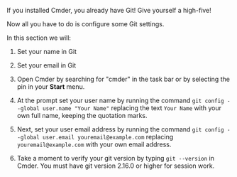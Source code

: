 
If you installed Cmder, you already have Git! Give yourself a high-five! 

Now all you have to do is configure some Git settings.

In this section we will:
1. Set your name in Git
1. Set your email in Git


1. Open Cmder by searching for "cmder" in the task bar or by selecting the pin in your **Start** menu.

1. At the prompt set your user name by running the command `git config --global user.name "Your Name"` replacing the text `Your Name` with your own full name, keeping the quotation marks.

1. Next, set your user email address by running the command `git config --global user.email youremail@example.com` replacing `youremail@example.com` with your own email address.

1. Take a moment to verify your git version by typing `git --version` in Cmder. You must have git version 2.16.0 or higher for session work.

